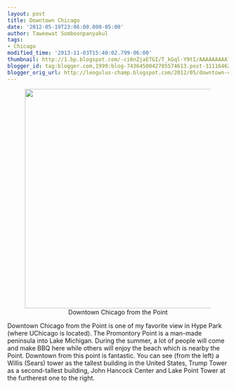 ```yaml
---
layout: post
title: Downtown Chicago
date: '2012-05-19T23:06:00.000-05:00'
author: Taweewat Somboonpanyakul
tags:
- Chicago
modified_time: '2013-11-03T15:40:02.799-06:00'
thumbnail: http://1.bp.blogspot.com/-ci6nZjaETGI/T_kGql-Y9tI/AAAAAAAAA7U/RjW3iPBRuSk/s72-c/IMG_0244.jpg
blogger_id: tag:blogger.com,1999:blog-7436450042785574613.post-311164620512081328
blogger_orig_url: http://leogulus-champ.blogspot.com/2012/05/downtown-chicago.html
---
```


<figure><center>
<img width="500" src="http://1.bp.blogspot.com/-ci6nZjaETGI/T_kGql-Y9tI/AAAAAAAAA7U/RjW3iPBRuSk/s1600/IMG_0244.jpg"/>
<figcaption>Downtown Chicago from the Point</figcaption>
</center></figure>

Downtown Chicago from the Point is one of my favorite view in Hype Park (where UChicago is located). The Promontory Point is a man-made peninsula into Lake Michigan. During the summer, a lot of people will come and make BBQ here while others will enjoy the beach which is nearby the Point.  Downtown from this point is fantastic. You can see (from the left) a Willis (Sears) tower as the tallest building in the United States, Trump Tower as a second-tallest building, John Hancock Center and Lake Point Tower at the furtherest one to the right.
